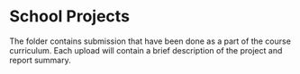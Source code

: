 # School Projects 
The folder contains submission that have been done as a part of the course curriculum. 
Each upload will contain a brief description of the project and report summary.
